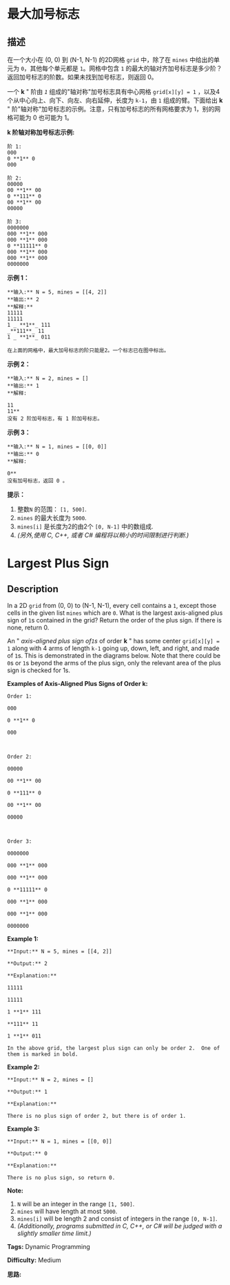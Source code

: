 # 最大加号标志

## 描述

在一个大小在 (0, 0) 到 (N-1, N-1) 的2D网格 `grid` 中，除了在 `mines` 中给出的单元为 `0`，其他每个单元都是 `1`。网格中包含 `1` 的最大的轴对齐加号标志是多少阶？返回加号标志的阶数。如果未找到加号标志，则返回 0。

一个  **k** " 阶由  _`1`_  组成的"轴对称"加号标志具有中心网格  `grid[x][y] = 1` ，以及4个从中心向上、向下、向左、向右延伸，长度为 `k-1`，由 `1` 组成的臂。下面给出  **k** " 阶"轴对称"加号标志的示例。注意，只有加号标志的所有网格要求为 1，别的网格可能为 0 也可能为 1。



**k 阶轴对称加号标志示例:**

    
    
    阶 1:
    000
    0 **1** 0
    000
    
    阶 2:
    00000
    00 **1** 00
    0 **111** 0
    00 **1** 00
    00000
    
    阶 3:
    0000000
    000 **1** 000
    000 **1** 000
    0 **11111** 0
    000 **1** 000
    000 **1** 000
    0000000
    



**示例 1：**

    
    
    **输入:** N = 5, mines = [[4, 2]]
    **输出:** 2
    **解释:**
    11111
    11111
    1 _ **1**_ 111
    _**111**_ 11
    1 _ **1**_ 011
    
    在上面的网格中，最大加号标志的阶只能是2。一个标志已在图中标出。
    



**示例 2：**

    
    
    **输入:** N = 2, mines = []
    **输出:** 1
    **解释:
    
    11
    11**
    没有 2 阶加号标志，有 1 阶加号标志。
    



**示例 3：**

    
    
    **输入:** N = 1, mines = [[0, 0]]
    **输出:** 0
    **解释:
    
    0**
    没有加号标志，返回 0 。
    



**提示：**

  1. 整数`N` 的范围： `[1, 500]`.
  2. `mines` 的最大长度为 `5000`.
  3. `mines[i]` 是长度为2的由2个 `[0, N-1]` 中的数组成.
  4. _(另外,使用 C, C++, 或者  C# 编程将以稍小的时间限制进行​​判断.)_





# Largest Plus Sign

## Description



In a 2D `grid` from (0, 0) to (N-1, N-1), every cell contains a `1`, except those cells in the given list `mines` which are `0`. What is the largest axis-aligned plus sign of `1`s contained in the grid? Return the order of the plus sign. If there is none, return 0.

An " _axis-aligned plus sign of`1`s_ of order **k** " has some center `grid[x][y] = 1` along with 4 arms of length `k-1` going up, down, left, and right, and made of `1`s. This is demonstrated in the diagrams below. Note that there could be `0`s or `1`s beyond the arms of the plus sign, only the relevant area of the plus sign is checked for 1s.

**Examples of Axis-Aligned Plus Signs of Order k:**  

    
    
    Order 1:
    000
    0 **1** 0
    000
    
    Order 2:
    00000
    00 **1** 00
    0 **111** 0
    00 **1** 00
    00000
    
    Order 3:
    0000000
    000 **1** 000
    000 **1** 000
    0 **11111** 0
    000 **1** 000
    000 **1** 000
    0000000
    

**Example 1:**  

    
    
    **Input:** N = 5, mines = [[4, 2]]
    **Output:** 2
    **Explanation:**
    11111
    11111
    1 **1** 111
    **111** 11
    1 **1** 011
    In the above grid, the largest plus sign can only be order 2.  One of them is marked in bold.
    

**Example 2:**  

    
    
    **Input:** N = 2, mines = []
    **Output:** 1
    **Explanation:**
    There is no plus sign of order 2, but there is of order 1.
    

**Example 3:**  

    
    
    **Input:** N = 1, mines = [[0, 0]]
    **Output:** 0
    **Explanation:**
    There is no plus sign, so return 0.
    

**Note:**  

  1. `N` will be an integer in the range `[1, 500]`.
  2. `mines` will have length at most `5000`.
  3. `mines[i]` will be length 2 and consist of integers in the range `[0, N-1]`.
  4. _(Additionally, programs submitted in C, C++, or C# will be judged with a slightly smaller time limit.)_


**Tags:** Dynamic Programming

**Difficulty:** Medium

**思路:**
